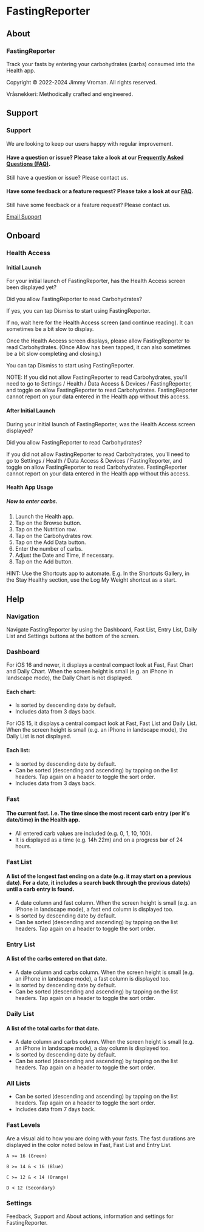 # FastingReporter

## About
### FastingReporter
Track your fasts by entering your carbohydrates (carbs) consumed into the Health app.

Copyright © 2022-2024 Jimmy Vroman.
All rights reserved.

Vråsnekkeri: Methodically crafted and engineered.

## Support
### Support
We are looking to keep our users happy with regular improvement.

#### Have a question or issue? Please take a look at our [Frequently Asked Questions (FAQ)](http://vraasnekkeri.com/faq/).
Still have a question or issue? Please contact us.

#### Have some feedback or a feature request? Please take a look at our [FAQ](http://vraasnekkeri.com/faq/).
Still have some feedback or a feature request? Please contact us.

[Email Support](mailto:support@vraasnekkeri.com?subject=FastingReporter%20Support%3A%20Feedback%7CFeature%7CIssue%3A&body=Please%20describe%20your%20feedback,%20feature%20request%20or%20issue%20below.%0A----------------------------------%0A%20)

## Onboard
### Health Access
#### Initial Launch
For your initial launch of FastingReporter, has the Health Access screen been displayed yet?

Did you allow FastingReporter to read Carbohydrates?

If yes, you can tap Dismiss to start using FastingReporter.

If no, wait here for the Health Access screen (and continue reading). It can sometimes be a bit slow to display.

Once the Health Access screen displays, please allow FastingReporter to read Carbohydrates. (Once Allow has been tapped, it can also sometimes be a bit slow completing and closing.)

You can tap Dismiss to start using FastingReporter.

NOTE: If you did not allow FastingReporter to read Carbohydrates, you'll need to go to Settings / Health / Data Access & Devices / FastingReporter, and toggle on allow FastingReporter to read Carbohydrates. FastingReporter cannot report on your data entered in the Health app without this access.

#### After Initial Launch
During your initial launch of FastingReporter, was the Health Access screen displayed?

Did you allow FastingReporter to read Carbohydrates?

If you did not allow FastingReporter to read Carbohydrates, you'll need to go to Settings / Health / Data Access & Devices / FastingReporter, and toggle on allow FastingReporter to read Carbohydrates. FastingReporter cannot report on your data entered in the Health app without this access.

#### Health App Usage
##### How to enter carbs.
1. Launch the Health app.
2. Tap on the Browse button.
3. Tap on the Nutrition row.
4. Tap on the Carbohydrates row.
5. Tap on the Add Data button.
6. Enter the number of carbs.
7. Adjust the Date and Time, if necessary.
8. Tap on the Add button.

HINT: Use the Shortcuts app to automate.
E.g. In the Shortcuts Gallery, in the Stay Healthy section, use the Log My Weight shortcut as a start.

## Help
### Navigation
Navigate FastingReporter by using the Dashboard, Fast List, Entry List, Daily List and Settings buttons at the bottom of the screen.

### Dashboard
For iOS 16 and newer, it displays a central compact look at Fast, Fast Chart and Daily Chart. When the screen height is small 
(e.g. an iPhone in landscape mode), the Daily Chart is not displayed.

#### Each chart:
+ Is sorted by descending date by default.
+ Includes data from 3 days back.

For iOS 15, it displays a central compact look at Fast, Fast List and Daily List. When the screen height is small 
(e.g. an iPhone in landscape mode), the Daily List is not displayed.

#### Each list:
+ Is sorted by descending date by default.
+ Can be sorted (descending and ascending) by tapping on the list headers. Tap again on a header to toggle the sort order.
+ Includes data from 3 days back.

### Fast
#### The current fast. I.e. The time since the most recent carb entry (per it's date/time) in the Health app.
+ All entered carb values are included (e.g. 0, 1, 10, 100).
+ It is displayed as a time (e.g. 14h 22m) and on a progress bar of 24 hours.

### Fast List
#### A list of the longest fast ending on a date (e.g. it may start on a previous date). For a date, it includes a search back through the previous date(s) until a carb entry is found.
+ A date column and fast column. When the screen height is small (e.g. an iPhone in landscape mode), a fast end column is displayed too.
+ Is sorted by descending date by default.
+ Can be sorted (descending and ascending) by tapping on the list headers. Tap again on a header to toggle the sort order.

### Entry List
#### A list of the carbs entered on that date.
+ A date column and carbs column. When the screen height is small (e.g. an iPhone in landscape mode), a fast column is displayed too.
+ Is sorted by descending date by default.
+ Can be sorted (descending and ascending) by tapping on the list headers. Tap again on a header to toggle the sort order.

### Daily List
#### A list of the total carbs for that date.
+ A date column and carbs column. When the screen height is small (e.g. an iPhone in landscape mode), a day column is displayed too.
+ Is sorted by descending date by default.
+ Can be sorted (descending and ascending) by tapping on the list headers. Tap again on a header to toggle the sort order.

### All Lists
+ Can be sorted (descending and ascending) by tapping on the list headers. Tap again on a header to toggle the sort order.
+ Includes data from 7 days back.

### Fast Levels
Are a visual aid to how you are doing with your fasts. The fast durations are displayed in the color noted below in Fast, Fast List and Entry List.

    A >= 16 (Green)
    
    B >= 14 & < 16 (Blue)
    
    C >= 12 & < 14 (Orange)
    
    D < 12 (Secondary)

### Settings
Feedback, Support and About actions, information and settings for FastingReporter.
